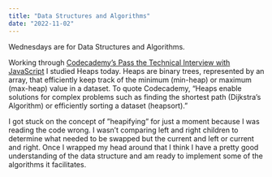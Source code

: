 ```yaml
---
title: "Data Structures and Algorithms"
date: "2022-11-02"
---
```


Wednesdays are for Data Structures and Algorithms.

Working through [Codecademy’s Pass the Technical Interview with JavaScript](https://www.codecademy.com/learn/paths/pass-the-technical-interview-with-javascript) I studied Heaps today. Heaps are binary trees, represented by an array, that efficiently keep track of the minimum (min-heap) or maximum (max-heap) value in a dataset. To quote Codecademy, “Heaps enable solutions for complex problems such as finding the shortest path (Dijkstra’s Algorithm) or efficiently sorting a dataset (heapsort).”

I got stuck on the concept of ”heapifying” for just a moment because I was reading the code wrong. I wasn’t comparing left and right children to determine what needed to be swapped but the current and left or current and right. Once I wrapped my head around that I think I have a pretty good understanding of the data structure and am ready to implement some of the algorithms it facilitates.
